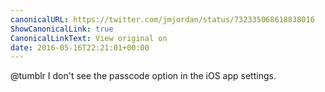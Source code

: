 ```yaml
---
canonicalURL: https://twitter.com/jmjordan/status/732335068618838016
ShowCanonicalLink: true
CanonicalLinkText: View original on
date: 2016-05-16T22:21:01+00:00
---
```

@tumblr I don't see the passcode option in the iOS app settings.